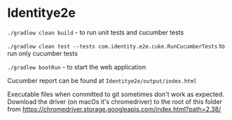 # Identitye2e

`./gradlew clean build` - to run unit tests and cucumber tests

`./gradlew clean test --tests com.identity.e2e.cuke.RunCucumberTests` to run only cucumber tests

`./gradlew bootRun` - to start the web application

Cucumber report can be found at `Identitye2e/output/index.html`

Executable files when committed to git sometimes don't work as expected.
Download the driver (on macOs it's chromedriver) to the root of this folder from https://chromedriver.storage.googleapis.com/index.html?path=2.38/ 